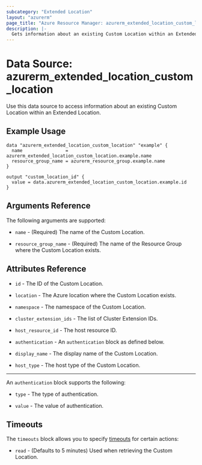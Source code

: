 ```yaml
---
subcategory: "Extended Location"
layout: "azurerm"
page_title: "Azure Resource Manager: azurerm_extended_location_custom_location"
description: |-
  Gets information about an existing Custom Location within an Extended Location.
---
```


# Data Source: azurerm_extended_location_custom_location

Use this data source to access information about an existing Custom Location within an Extended Location.

## Example Usage

```hcl
data "azurerm_extended_location_custom_location" "example" {
  name                = azurerm_extended_location_custom_location.example.name
  resource_group_name = azurerm_resource_group.example.name
}

output "custom_location_id" {
  value = data.azurerm_extended_location_custom_location.example.id
}
```

## Arguments Reference

The following arguments are supported:

* `name` - (Required) The name of the Custom Location.

* `resource_group_name` - (Required) The name of the Resource Group where the Custom Location exists.

## Attributes Reference

* `id` - The ID of the Custom Location.

* `location` - The Azure location where the Custom Location exists.

* `namespace` - The namespace of the Custom Location.

* `cluster_extension_ids` - The list of Cluster Extension IDs.

* `host_resource_id` - The host resource ID.

* `authentication` - An `authentication` block as defined below.

* `display_name` - The display name of the Custom Location.

* `host_type` - The host type of the Custom Location.

---

An `authentication` block supports the following:

* `type` - The type of authentication.

* `value` - The value of authentication.


## Timeouts

The `timeouts` block allows you to specify [timeouts](https://www.terraform.io/language/resources/syntax#operation-timeouts) for certain actions:

* `read` - (Defaults to 5 minutes) Used when retrieving the Custom Location.
